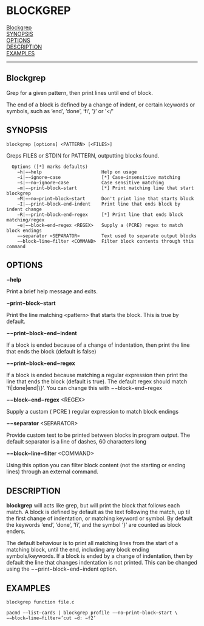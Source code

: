 BLOCKGREP
=========

[Blockgrep](#Blockgrep)\
[SYNOPSIS](#SYNOPSIS)\
[OPTIONS](#OPTIONS)\
[DESCRIPTION](#DESCRIPTION)\
[EXAMPLES](#EXAMPLES)

------------------------------------------------------------------------

Blockgrep
--------------

Grep for a given pattern, then print lines until end of block.

The end of a block is defined by a change of indent, or certain keywords
or symbols, such as ’end’, ’done’, ’fi’, ’}’ or '</'

SYNOPSIS
-------------

`blockgrep [options] <PATTERN> [<FILES>]`

Greps FILES or STDIN for PATTERN, outputting blocks found.

~~~
  Options ([*] marks defaults)
    −h|−−help                      Help on usage
    −i|−−ignore−case               [*] Case−insensitive matching
    −s|−−no−ignore−case            Case sensitive matching
    −m|−−print−block−start         [*] Print matching line that start blockgrep
    −M|−−no−print−block−start      Don't print line that starts block
    −I|−−print−block−end−indent    Print line that ends block by indent change
    −R|−−print−block−end−regex     [*] Print line that ends block matching/regex
    −e|−−block−end−regex <REGEX>   Supply a (PCRE) regex to match block endings
    −−separator <SEPARATOR>        Text used to separate output blocks
    −−block−line−filter <COMMAND>  Filter block contents through this command
~~~

OPTIONS
------------

**−help**

Print a brief help message and exits.

**−print−block−start**

Print the line matching &lt;pattern&gt; that starts the block. This is
true by default.

**−−print−block−end−indent**

If a block is ended because of a change of indentation, then print the
line that ends the block (default is false)

**−−print−block−end−regex**

If a block is ended because matching a regular expression then print the
line that ends the block (default is true). The default regex should
match ’fi|done|end|\\}’. You can change this with −−block−end−regex

**−−block−end−regex** &lt;REGEX&gt;

Supply a custom ( PCRE ) regular expression to match block endings

**−−separator** &lt;SEPARATOR&gt;

Provide custom text to be printed between blocks in program output. The
default separator is a line of dashes, 60 characters long

**−−block−line−filter** &lt;COMMAND&gt;

Using this option you can filter block content (not the starting or
ending lines) through an external command.

DESCRIPTION
----------------

**blockgrep** will acts like grep, but will print the block that follows
each match. A block is defined by default as the text following the
match, up til the first change of indentation, or matching keyword or
symbol. By default the keywords ’end’, ’done’, ’fi’, and the symbol ’}’
are counted as block enders.

The default behaviour is to print all matching lines from the start of a
matching block, until the end, including any block ending
symbols/keywords. If a block is ended by a change of indentation, then
by default the line that changes indentation is not printed. This can be
changed using the −−print−block−end−indent option.

EXAMPLES
-------------
~~~
blockgrep function file.c

pacmd −−list−cards | blockgrep profile −−no−print−block−start \
−−block−line−filter=’cut −d: −f2’

~~~

